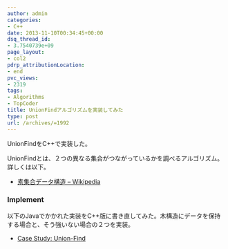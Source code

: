 ```yaml
---
author: admin
categories:
- C++
date: 2013-11-10T00:34:45+00:00
dsq_thread_id:
- 3.7540739e+09
page_layout:
- col2
pdrp_attributionLocation:
- end
pvc_views:
- 2319
tags:
- Algorithms
- TopCoder
title: UnionFindアルゴリズムを実装してみた
type: post
url: /archives/=1992
---
```


UnionFindをC++で実装した。

UnionFindとは、２つの異なる集合がつながっているかを調べるアルゴリズム。詳しくは以下。

  * [素集合データ構造 &#8211; Wikipedia][1]

### Implement

以下のJavaでかかれた実装をC++版に書き直してみた。木構造にデータを保持する場合と、そう強いない場合の２つを実装。

  * [Case Study: Union-Find][2]

 [1]: https://ja.wikipedia.org/wiki/%E7%B4%A0%E9%9B%86%E5%90%88%E3%83%87%E3%83%BC%E3%82%BF%E6%A7%8B%E9%80%A0
 [2]: https://algs4.cs.princeton.edu/15uf/